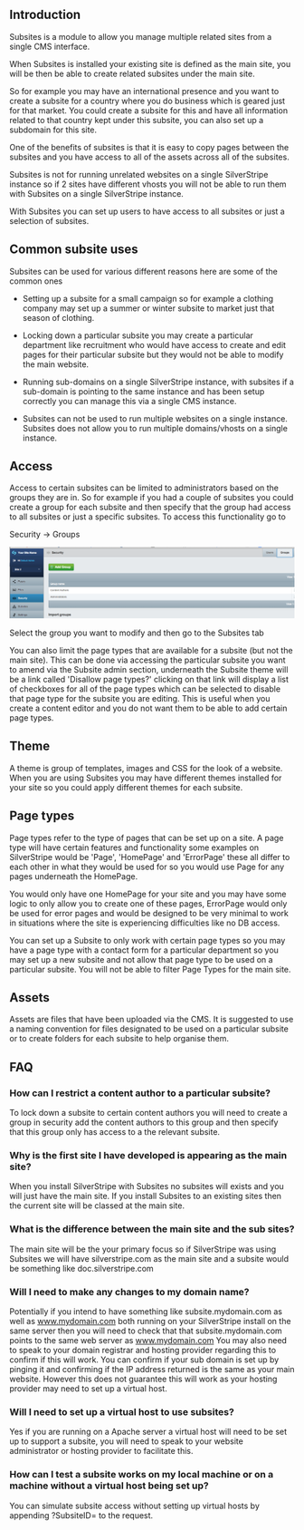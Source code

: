 ## Introduction

Subsites is a module to allow you manage multiple related sites from a single CMS interface.

When Subsites is installed your existing site is defined as the main site, you will be then be able to create related 
subsites under the main site. 


So for example you may have an international presence and you want to create a subsite for a country where you do 
business which is geared just for that market.
You could create a subsite for this and have all information related to that country kept under this subsite, you can 
also set up a subdomain for this site.


One of the benefits of subsites is that it is easy to copy pages between the subsites and you have access to all of 
the assets across all of the subsites.

Subsites is not for running unrelated websites on a single SilverStripe instance so if 2 sites have different vhosts
you will not be able to run them with Subsites on a single SilverStripe instance.

With Subsites you can set up users to have access to all subsites or just a selection of subsites.


## Common subsite uses
Subsites can be used for various different reasons here are some of the common ones

- Setting up a subsite for a small campaign so for example a clothing company may set up a summer or winter subsite to
market just that season of clothing.

- Locking down a particular subsite you may create a particular department like recruitment who would have access to
create and edit pages for their particular subsite but they would not be able to modify the main website.

- Running sub-domains on a single SilverStripe instance, with subsites if a sub-domain is pointing to the same instance
and has been setup correctly you can manage this via a single CMS instance.

- Subsites can not be used to run multiple websites on a single instance.
Subsites does not allow you to run multiple domains/vhosts on a single instance.


## Access


Access to certain subsites can be limited to administrators based on the groups they are in.
So for example if you had a couple of subsites you could create a group for each subsite and then specify that the 
group had access to all subsites or just a specific subsites.
To access this functionality go to


Security -> Groups

![alt text](_images/subsite-admin-security-group.png "Groups")

Select the group you want to modify and then go to the Subsites tab

You can also limit the page types that are available for a subsite (but not the main site).
This can be done via accessing the particular subsite you want to amend via the Subsite admin section, underneath the
Subsite theme will be a link called 'Disallow page types?' clicking on that link will display a list of checkboxes for
all of the page types which can be selected to disable that page type for the subsite you are editing.
This is useful when you create a content editor and you do not want them to be able to add certain page types.

## Theme
A theme is group of templates, images and CSS for the look of a website.
When you are using Subsites you may have different themes installed for your site so you could apply different
themes for each subsite.

## Page types
Page types refer to the type of pages that can be set up on a site.
A page type will have certain features and functionality some examples on SilverStripe would be 'Page', 'HomePage'
and 'ErrorPage' these all differ to each other in what they would be used for so you would use Page for any pages
underneath the HomePage.


You would only have one HomePage for your site and you may have some logic to only allow you to create one of these
pages, ErrorPage would only be used for error pages and would be designed to be very minimal to work in situations
where the site is experiencing difficulties like no DB access.


You can set up a Subsite to only work with certain page types so you may have a page type with a contact form for a 
particular department so you may set up a new subsite and not allow that page type to be used on a particular subsite.
You will not be able to filter Page Types for the main site.

## Assets
Assets are files that have been uploaded via the CMS.
It is suggested to use a naming convention for files designated to be used on a particular subsite or to create folders
for each subsite to help organise them.

## FAQ


### How can I restrict a content author to a particular subsite?


To lock down a subsite to certain content authors you will need to create a group in security add the content authors 
to this group and then specify that this group only has access to a the relevant subsite.


### Why is the first site I have developed is appearing as the main site?


When you install SilverStripe with Subsites no subsites will exists and you will just have the main site. 
If you install Subsites to an existing sites then the current site will be classed at the main site.


### What is the difference between the main site and the sub sites?


The main site will be the your primary focus so if SilverStripe was using Subsites we will have silverstripe.com 
as the main site and a subsite would be something like doc.silverstripe.com


### Will I need to make any changes to my domain name?


Potentially if you intend to have something like subsite.mydomain.com as well as www.mydomain.com both running on 
your SilverStripe install on the same server then you will need to check that that subsite.mydomain.com points to 
the same web server as www.mydomain.com You may also need to speak to your domain registrar and hosting provider 
regarding this to confirm if this will work. 
You can confirm if your sub domain is set up by pinging it and confirming if the IP address returned is the same as 
your main website. However this does not guarantee this will work as your hosting provider may need to set up a 
virtual host.


### Will I need to set up a virtual host to use subsites?


Yes if you are running on a Apache server a virtual host will need to be set up to support a subsite, you will need 
to speak to your website administrator or hosting provider to facilitate this.


### How can I test a subsite works on my local machine or on a machine without a virtual host being set up?


You can simulate subsite access without setting up virtual hosts by appending ?SubsiteID=<ID> to the request.
